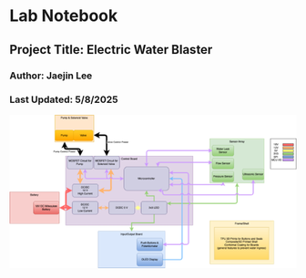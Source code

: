 # Lab Notebook

## Project Title: Electric Water Blaster
### Author: Jaejin Lee
### Last Updated: 5/8/2025

![Block Diagram](blockdiagram.png)

